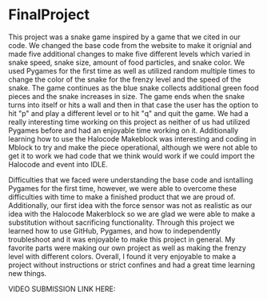 # FinalProject

This project was a snake game inspired by a game that we cited in our code. We changed the base code from the website to make it orignial and made five additional changes to make five different levels which varied in snake speed, snake size, amount of food particles, and snake color. We used Pygames for the first time as well as utilized random multiple times to change the color of the snake for the frenzy level and the speed of the snake. The game continues as the blue snake collects additional green food pieces and the snake increases in size. The game ends when the snake turns into itself or hits a wall and then in that case the user has the option to hit "p" and play a different level or to hit "q" and quit the game. We had a really interesting time working on this project as neither of us had utilized Pygames before and had an enjoyable time working on it. Additionally learning how to use the Halocode Makeblock was interesting and coding in Mblock to try and make the piece operational, although we were not able to get it to work we had code that we think would work if we could import the Halocode and event into IDLE.

Difficulties that we faced were understanding the base code and isntalling Pygames for the first time, however, we were able to overcome these difficulties with time to make a finished product that we are proud of. Additionally, our first idea with the force sensor was not as realistic as our idea with the Halocode Makerblock so we are glad we were able to make a substitution without sacrificing functionality. Through this project we learned how to use GitHub, Pygames, and how to independently troubleshoot and it was enjoyable to make this project in general. My favorite parts were making our own project as well as making the frenzy level with different colors. Overall, I found it very enjoyable to make a project without instructions or strict confines and had a great time learning new things.


VIDEO SUBMISSION LINK HERE: 
